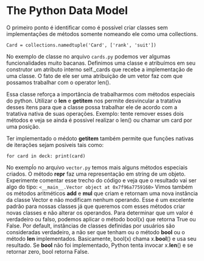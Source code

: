 # The Python Data Model

O primeiro ponto é identificar como é possível criar classes sem implementações de métodos somente nomeando ele como uma collections.

`Card = collections.namedtuple('Card', ['rank', 'suit'])`

No exemplo de classe no arquivo `cards.py` podemos ver algumas funcionalidades muito bacanas. Definimos uma classe e atribuímos em seu construtor um atributo interno self._cards que recebe a implementação de uma classe. O fato de ele ser uma atribuição de um vetor faz com que possamos trabalhar com o operator len().

Essa classe reforça a importância de trabalharmos com métodos especiais do python. Utilizar o __len__ e __getitem__ nos permite desvincular a tratativa desses itens para que a classe possa trabalhar ele de acordo com a tratativa nativa de suas operações.
Exemplo: tente remover esses dois métodos e veja se ainda é possivel realizar o len() ou chamar um card por uma posição.

Ter implementado o médoto __getitem__ também permite que funções nativas de iterações sejam posiveis tais como:

`for card in deck:
    print(card)`


No exempĺo no arquivo `vector.py` temos mais alguns métodos especiais criados. O método __repr__ faz uma representação em string de um objeto. Experimente comentar esse trecho do código e veja que o resultado vai ser algo do tipo: `<__main__.Vector object at 0x7f96a7759160>`
Vimos também os métodos aritméticos __add__ e __mul__ que criam e retornam uma nova instância da classe Vector e não modificam nenhum operando. Esse é um excelente padrão para nossas classes já que queremos com esses métodos criar novas classes e não alterar os operandos.
Para determinar que um valor é verdadeiro ou falso, podemos aplicar o método bool(x) que retorna True ou False. Por default, instâncias de classes definidas por usuários são consideradas verdadeiro, a não ser que tenham ou o método __bool__ ou o método __len__ implementados. Basicamente, bool(x) chama x.__bool__() e usa seu resultado. Se __bool__ não foi implementado, Python tenta invocar x.__len__() e se retornar zero, bool retorna False.